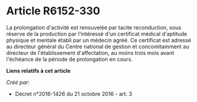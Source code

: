 # Article R6152-330

La prolongation d'activité est renouvelée par tacite reconduction, sous réserve de la production par l'intéressé d'un
certificat médical d'aptitude physique et mentale établi par un médecin agréé. Ce certificat est adressé au directeur général
du Centre national de gestion et concomitamment au directeur de l'établissement d'affectation, au moins trois mois avant
l'échéance de la période de prolongation en cours.

**Liens relatifs à cet article**

_Créé par_:

  - Décret n°2016-1426 du 21 octobre 2016 - art. 3
